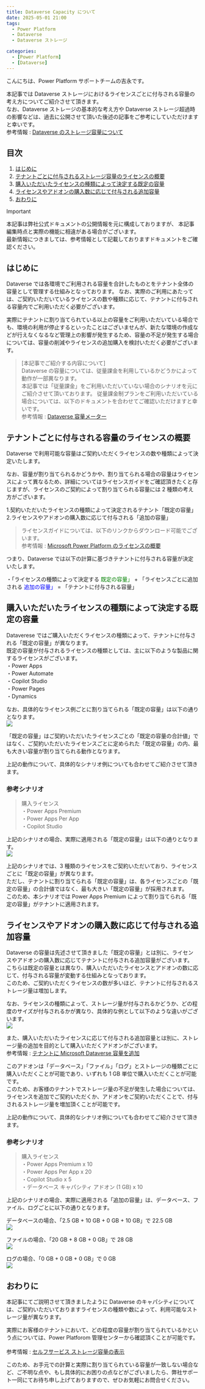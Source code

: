 ```yaml
---
title: Dataverse Capacity について
date: 2025-05-01 21:00
tags:
  - Power Platform
  - Dataverse
  - Dataverse ストレージ

categories:
  - [Power Platform]
  - [Dataverse]
---
```



こんにちは、Power Platform サポートチームの吉永です。  

本記事では Dataverse ストレージにおけるライセンスごとに付与される容量の考え方についてご紹介させて頂きます。<br>
なお、Dataverse ストレージの基本的な考え方や Dataverse ストレージ超過時の影響などは、過去に公開させて頂いた後述の記事をご参考にしていただけますと幸いです。<br>
参考情報 : [Dataverse のストレージ容量について](https://jpdynamicscrm.github.io/blog/powerplatform/About-Dataverse-Storage/)

<h2 id="content">目次</h2>
  
1. [はじめに](#anchor-begin)
2. [テナントごとに付与されるストレージ容量のライセンスの概要](#anchor-dataverse-storeage)
3. [購入いただいたライセンスの種類によって決定する既定の容量](#anchor-default-storage)
4. [ライセンスやアドオンの購入数に応じて付与される追加容量](#anchor-addon-storage)
5. [おわりに](#anchor-finish)

> [!IMPORTANT]  
> 本記事は弊社公式ドキュメントの公開情報を元に構成しておりますが、 本記事編集時点と実際の機能に相違がある場合がございます。  
> 最新情報につきましては、参考情報として記載しておりますドキュメントをご確認ください。  
 
<a id="anchor-begin"></a>

## はじめに

Dataverse では各環境でご利用される容量を合計したものとをテナント全体の容量として管理する仕組みとなっております。
なお、実際のご利用にあたっては、ご契約いただいているライセンスの数や種類に応じて、テナントに付与される容量内でご利用いただく必要がございます。

実際にテナントに割り当てられている以上の容量をご利用いただいている場合でも、環境の利用が停止するといったことはございませんが、新たな環境の作成などが行えなくなるなど管理上の影響が発生するため、容量の不足が発生する場合については、容量の削減やライセンスの追加購入を検討いただく必要がございます。

>[本記事でご紹介する内容について]<br>
> Dataverse の容量については、従量課金を利用しているかどうかによって動作が一部異なります。<br>
> 本記事では「従量課金」をご利用いただいていない場合のシナリオを元にご紹介させて頂いております。
従量課金制プランをご利用いただいている場合については、以下のドキュメントを合わせてご確認いただけますと幸いです。<br>
参考情報 : [Dataverse 容量メーター](https://learn.microsoft.com/ja-jp/power-platform/admin/pay-as-you-go-meters?tabs=image#dataverse-capacity-meter)


<a id='anchor-dataverse-storeage'></a>

## テナントごとに付与される容量のライセンスの概要
Dataverse で利用可能な容量はご契約いただくライセンスの数や種類によって決定いたします。

なお、容量が割り当てられるかどうかや、割り当てられる場合の容量はライセンスによって異なるため、詳細についてはライセンスガイドをご確認頂きたくと存じますが、ライセンスのご契約によって割り当てられる容量には 2 種類の考え方がございます。

1.契約いただいたライセンスの種類によって決定されるテナント「既定の容量」<br>
2.ライセンスやアドオンの購入数に応じて付与される「追加の容量」

>ライセンスガイドについては、以下のリンクからダウンロード可能でございます。<br>
>参考情報 : [Microsoft Power Platform のライセンスの概要](https://learn.microsoft.com/ja-jp/power-platform/admin/pricing-billing-skus)


つまり、Dataverse では以下の計算に基づきテナントに付与される容量が決定いたします。

・「ライセンスの種類によって決定する<font color="green"> 既定の容量」</font>  +  「ライセンスごとに追加される<font color="blue"> 追加の容量」 </font>  =  「テナントに付与される容量」


<a id='anchor-default-storage'></a>
## 購入いただいたライセンスの種類によって決定する既定の容量

Dataverese ではご購入いただくライセンスの種類によって、テナントに付与される「既定の容量」が異なります。<br>
既定の容量が付与されるライセンスの種類としては、主に以下のような製品に関するライセンスがございます。<br>
・Power Apps <br>
・Power Automate <br>
・Copilot Studio <br>
・Power Pages <br>
・Dynamics <br>

なお、具体的なライセンス例ごとに割り当てられる「既定の容量」は以下の通りとなります。<br>
![](./Dataverse-Capacity/default%20capacity.png)

 
 
「既定の容量」はご契約いただいたライセンスごとの「既定の容量の合計値」ではなく、ご契約いただいたライセンスごとに定められた「既定の容量」の内、最も大きい容量が割り当てられる動作となります。

上記の動作について、具体的なシナリオ例についても合わせてご紹介させて頂きます。

### 参考シナリオ<br>

>購入ライセンス<br>
>・Power Apps Premium<br>
>・Power Apps Per App<br>
>・Copilot Studio<br>


上記のシナリオの場合、実際に適用される「既定の容量」は以下の通りとなります。<br>
![](./Dataverse-Capacity/capacity-sample.png)

上記のシナリオでは、3 種類のライセンスをご契約いただいており、ライセンスごとに「既定の容量」が異なります。<br>
ただし、テナントに割り当てられる「既定の容量」は、各ライセンスごとの「既定の容量」の合計値ではなく、最も大きい「既定の容量」が採用されます。<br>
このため、本シナリオでは Power Apps Premium によって割り当てられる「既定の容量」がテナントに適用されます。

<a id='anchor-addon-storage'></a>

## ライセンスやアドオンの購入数に応じて付与される追加容量
Dataverse の容量は先述させて頂きました「既定の容量」とは別に、ライセンスやアドオンの購入数に応じてテナントに付与される追加容量がございます。<br>
こちらは既定の容量とは異なり、購入いただいたライセンスとアドオンの数に応じて、付与される容量が変動する仕組みとなっております。<br>
このため、ご契約いただくライセンスの数が多いほど、テナントに付与されるストレージ量は増加します。

なお、ライセンスの種類によって、ストレージ量が付与されるかどうか、どの程度のサイズが付与されるかが異なり、具体的な例として以下のような違いがございます。<br>
![](./Dataverse-Capacity/add%20capacity.png)

また、購入いただいたライセンスに応じて付与される追加容量とは別に、ストレージ量の追加を目的として購入いただくアドオンがございます。<br>
参考情報 : [テナントに Microsoft Dataverse 容量を追加](https://learn.microsoft.com/ja-jp/power-platform/admin/add-storage#purchase-dataverse-capacity-add-on)

このアドオンは「データベース」「ファイル」「ログ」とストレージの種類ごとに購入いただくことが可能であり、いずれも 1 GB 単位で購入いただくことが可能です。<br>
このため、お客様のテナントでストレージ量の不足が発生した場合については、ライセンスを追加でご契約いただくか、アドオンをご契約いただくことで、付与されるストレージ量を増加頂くことが可能です。

上記の動作について、具体的なシナリオ例についても合わせてご紹介させて頂きます。

### 参考シナリオ<br>
>購入ライセンス<br>
>・Power Apps Premium x 10<br>
>・Power Apps Per App x 20<br>
>・Copilot Studio x 5<br>
>・データベース キャパシティ アドオン (1 GB) x 10<br>

上記のシナリオの場合、実際に適用される「追加の容量」は、データベース、ファイル、ログごとに以下の通りとなります。<br>

データベースの場合、「2.5 GB + 10 GB + 0 GB + 10 GB」で 22.5 GB<br>
![](./Dataverse-Capacity/database.png)

ファイルの場合、「20 GB + 8 GB + 0 GB」で 28 GB<br>
![](./Dataverse-Capacity/file.png)

ログの場合、「0 GB + 0 GB + 0 GB」で 0 GB<br>
![](./Dataverse-Capacity/log.png)

<a id='anchor-finish'></a>

## おわりに

本記事にてご説明させて頂きましたように Dataverse のキャパシティについては、ご契約いただいておりますライセンスの種類や数によって、利用可能なストレージ量が異なります。

実際にお客様のテナントにおいて、どの程度の容量が割り当てられているかという点については、Power Platforom 管理センターから確認頂くことが可能です。<br><br>
参考情報 : [セルフサービス ストレージ容量の表示](https://learn.microsoft.com/ja-jp/power-platform/admin/view-self-service-capacity)

<!-- ![alt text](image.png) -->

このため、お手元での計算と実際に割り当てられている容量が一致しない場合など、ご不明な点や、もし具体的にお困りの点などがございましたら、弊社サポート一同にてお待ち申し上げておりますので、ぜひお気軽にお問合せください。 